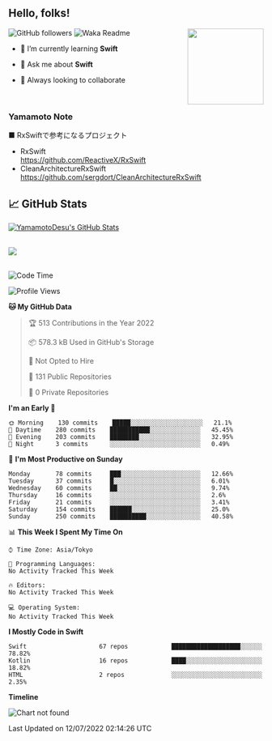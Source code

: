 ## Hello, folks! 

<p>
<img align="right" src="https://media.giphy.com/media/26ufdb3cYKwbRtYVW/giphy.gif" style="max-width:100%;" height="150px">
 
![GitHub followers](https://img.shields.io/github/followers/YamamotoDesu?label=Follow&style=social)
![Waka Readme](https://github.com/YamamotoDesu/YamamotoDesu/workflows/Waka%20Readme/badge.svg)
 
- 🌱 I’m currently learning **Swift**  
 
- 💬 Ask me about **Swift**  
 
- 👯 Always looking to collaborate
</p>
<br>

### Yamamoto Note
■ RxSwiftで参考になるプロジェクト　<br>
* RxSwift  
https://github.com/ReactiveX/RxSwift
* CleanArchitectureRxSwift  
https://github.com/sergdort/CleanArchitectureRxSwift



## &#x1f4c8; GitHub Stats
<a href="https://github.com/YamamotoDesu/YamamotoDesu">
  <img align="center" src="https://github-readme-stats.vercel.app/api?username=YamamotoDesu&show_icons=true&line_height=27&count_private=true&title_color=ffffff&text_color=c9cacc&icon_color=2bbc8a&bg_color=1d1f21&hide=contribs,prs&show_icons=true" alt="YamamotoDesu's GitHub Stats" /><br><br>
</a>

![](https://github-profile-summary-cards.vercel.app/api/cards/profile-details?username=YamamotoDesu&theme=vue)
<br><br>

<!--START_SECTION:waka-->
![Code Time](http://img.shields.io/badge/Code%20Time-0%20secs-blue)

![Profile Views](http://img.shields.io/badge/Profile%20Views-9-blue)

**🐱 My GitHub Data** 

> 🏆 513 Contributions in the Year 2022
 > 
> 📦 578.3 kB Used in GitHub's Storage 
 > 
> 🚫 Not Opted to Hire
 > 
> 📜 131 Public Repositories 
 > 
> 🔑 0 Private Repositories  
 > 
**I'm an Early 🐤** 

```text
🌞 Morning    130 commits    █████░░░░░░░░░░░░░░░░░░░░   21.1% 
🌆 Daytime    280 commits    ███████████░░░░░░░░░░░░░░   45.45% 
🌃 Evening    203 commits    ████████░░░░░░░░░░░░░░░░░   32.95% 
🌙 Night      3 commits      ░░░░░░░░░░░░░░░░░░░░░░░░░   0.49%

```
📅 **I'm Most Productive on Sunday** 

```text
Monday       78 commits     ███░░░░░░░░░░░░░░░░░░░░░░   12.66% 
Tuesday      37 commits     █░░░░░░░░░░░░░░░░░░░░░░░░   6.01% 
Wednesday    60 commits     ██░░░░░░░░░░░░░░░░░░░░░░░   9.74% 
Thursday     16 commits     ░░░░░░░░░░░░░░░░░░░░░░░░░   2.6% 
Friday       21 commits     ░░░░░░░░░░░░░░░░░░░░░░░░░   3.41% 
Saturday     154 commits    ██████░░░░░░░░░░░░░░░░░░░   25.0% 
Sunday       250 commits    ██████████░░░░░░░░░░░░░░░   40.58%

```


📊 **This Week I Spent My Time On** 

```text
⌚︎ Time Zone: Asia/Tokyo

💬 Programming Languages: 
No Activity Tracked This Week

🔥 Editors: 
No Activity Tracked This Week

💻 Operating System: 
No Activity Tracked This Week

```

**I Mostly Code in Swift** 

```text
Swift                    67 repos            ███████████████████░░░░░░   78.82% 
Kotlin                   16 repos            ████░░░░░░░░░░░░░░░░░░░░░   18.82% 
HTML                     2 repos             ░░░░░░░░░░░░░░░░░░░░░░░░░   2.35%

```


**Timeline**

![Chart not found](https://raw.githubusercontent.com/YamamotoDesu/YamamotoDesu/main/charts/bar_graph.png) 


 Last Updated on 12/07/2022 02:14:26 UTC
<!--END_SECTION:waka-->


